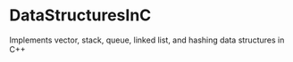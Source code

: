 # DataStructuresInC

Implements vector, stack, queue, linked list, and hashing data structures in C++